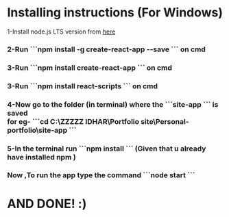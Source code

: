 <h1> Installing instructions (For Windows)</h1>
<p>1-Install node.js LTS version from <a href="https://nodejs.org/en/">here</a></p>
<h3>2-Run     ```npm install -g create-react-app --save  ``` on cmd </h3>
<h3>3-Run     ```npm install create-react-app  ``` on cmd </h3>
<h3>3-Run     ```npm install react-scripts  ``` on cmd </h3>
<h3>4-Now go to the folder (in terminal) where the     ```site-app  ``` is saved <br>for eg-     ```cd C:\ZZZZZ IDHAR\Portfolio site\Personal-portfolio\site-app  ```</h3>
<h3>5-In the terminal run     ```npm install  ``` (Given that u already have installed npm )</h3>
<h3> Now ,To run the app type the command     ```node start  ```   </h3>
<h1>AND DONE!  :) </h1>

